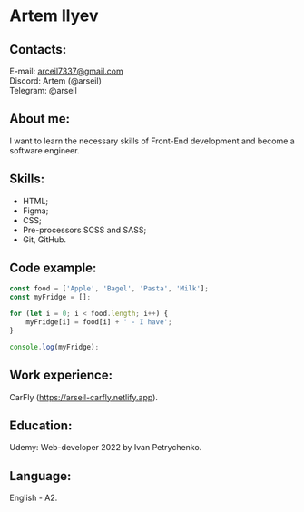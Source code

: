# Artem Ilyev

## Contacts:
E-mail: arceil7337@gmail.com  
Discord: Artem (@arseil)  
Telegram: @arseil

## About me:
I want to learn the necessary skills of Front-End development and become a software engineer. 

## Skills: 
 - HTML;
 - Figma;
 - CSS;
 - Pre-processors SCSS and SASS;
 - Git, GitHub.

## Code example:
```js
const food = ['Apple', 'Bagel', 'Pasta', 'Milk'];
const myFridge = [];

for (let i = 0; i < food.length; i++) {
    myFridge[i] = food[i] + ' - I have';
}

console.log(myFridge);
```
## Work experience:
CarFly (https://arseil-carfly.netlify.app).

## Education:
Udemy: Web-developer 2022 by Ivan Petrychenko.

## Language:
English - A2.
